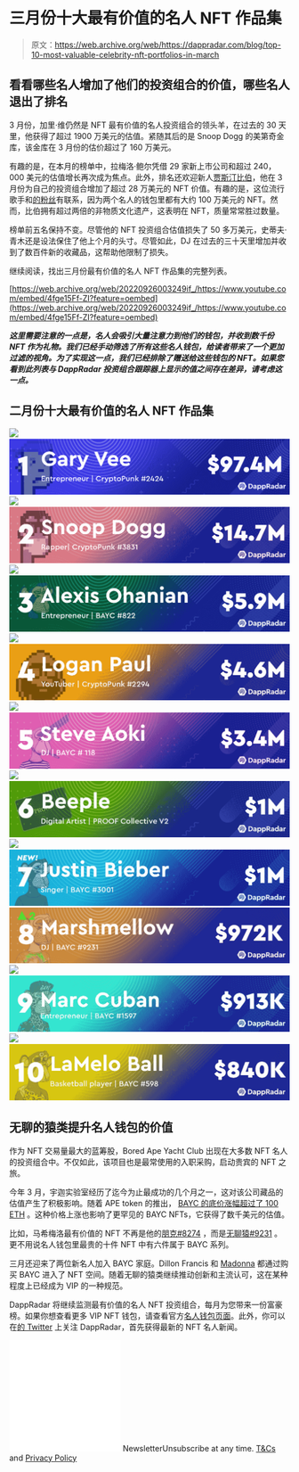 # 三月份十大最有价值的名人 NFT 作品集

> 原文：<https://web.archive.org/web/https://dappradar.com/blog/top-10-most-valuable-celebrity-nft-portfolios-in-march>

## 看看哪些名人增加了他们的投资组合的价值，哪些名人退出了排名

3 月份，加里·维仍然是 NFT 最有价值的名人投资组合的领头羊，在过去的 30 天里，他获得了超过 1900 万美元的估值。紧随其后的是 Snoop Dogg 的美第奇金库，该金库在 3 月份的估价超过了 160 万美元。

有趣的是，在本月的榜单中，拉梅洛·鲍尔凭借 29 家新上市公司和超过 240，000 美元的估值增长再次成为焦点。此外，排名还欢迎新人[贾斯汀比伯](https://web.archive.org/web/20220926003249/https://dappradar.com/hub/wallet/eth/0xe21dc18513e3e68a52f9fcdacfd56948d43a11c6/nfts)，他在 3 月份为自己的投资组合增加了超过 28 万美元的 NFT 价值。有趣的是，这位流行歌手和[的粉丝](https://web.archive.org/web/20220926003249/https://dappradar.com/hub/wallet/eth/0xc6b0562605d35ee710138402b878ffe6f2e23807/nfts)有联系，因为两个名人的钱包里都有大约 100 万美元的 NFT。然而，比伯拥有超过两倍的非物质文化遗产，这表明在 NFT，质量常常胜过数量。

榜单前五名保持不变。尽管他的 NFT 投资组合估值损失了 50 多万美元，史蒂夫·青木还是设法保住了他上个月的头寸。尽管如此，DJ 在过去的三十天里增加并收到了数百件新的收藏品，这帮助他限制了损失。

继续阅读，找出三月份最有价值的名人 NFT 作品集的完整列表。

[https://web.archive.org/web/20220926003249if_/https://www.youtube.com/embed/4fge15Ff-ZI?feature=oembed](https://web.archive.org/web/20220926003249if_/https://www.youtube.com/embed/4fge15Ff-ZI?feature=oembed)

***这里需要注意的一点是，名人会吸引大量注意力到他们的钱包，并收到数千份 NFT 作为礼物。我们已经手动筛选了所有这些名人钱包，给读者带来了一个更加过滤的视角。为了实现这一点，我们已经排除了赠送给这些钱包的 NFT。如果您看到此列表与 DappRadar 投资组合跟踪器上显示的值之间存在差异，请考虑这一点。***

## 二月份十大最有价值的名人 NFT 作品集

[](https://web.archive.org/web/20220926003249/https://dappradar.com/hub/wallet/eth/0xd6a984153acb6c9e2d788f08c2465a1358bb89a7/nfts/1)[![](img/30c90efd1a6789fd24f8083229b998ec.png)<picture>![](img/481fa78434504578302980b11c37a473.png)</picture>](https://web.archive.org/web/20220926003249/https://dappradar.com/hub/wallet/eth/0xd6a984153acb6c9e2d788f08c2465a1358bb89a7/nfts/1)[](https://web.archive.org/web/20220926003249/https://dappradar.com/hub/wallet/eth/0xce90a7949bb78892f159f428d0dc23a8e3584d75/nfts/1)[![](img/30c90efd1a6789fd24f8083229b998ec.png)<picture>![](img/bf48fcd96caa525bf2e8ea4fa2769c09.png)</picture>](https://web.archive.org/web/20220926003249/https://dappradar.com/hub/wallet/eth/0xce90a7949bb78892f159f428d0dc23a8e3584d75/nfts/1)[](https://web.archive.org/web/20220926003249/https://dappradar.com/hub/wallet/eth/0x0ed1e02164a2a9fad7a9f9b5b9e71694c3fad7f2/nfts)[![](img/30c90efd1a6789fd24f8083229b998ec.png)<picture>![](img/d3a403a76911ffafcac02d97eb576196.png)</picture>](https://web.archive.org/web/20220926003249/https://dappradar.com/hub/wallet/eth/0x0ed1e02164a2a9fad7a9f9b5b9e71694c3fad7f2/nfts)[](https://web.archive.org/web/20220926003249/https://dappradar.com/hub/wallet/eth/0xff0bd4aa3496739d5667adc10e2b843dfab5712b/nfts/1)[![](img/30c90efd1a6789fd24f8083229b998ec.png)<picture>![](img/2d0d936f89c180c7730ca0687b9f53ee.png)</picture>](https://web.archive.org/web/20220926003249/https://dappradar.com/hub/wallet/eth/0xff0bd4aa3496739d5667adc10e2b843dfab5712b/nfts/1)[](https://web.archive.org/web/20220926003249/https://dappradar.com/hub/wallet/eth/0xe4bbcbff51e61d0d95fcc5016609ac8354b177c4/nfts)[![](img/30c90efd1a6789fd24f8083229b998ec.png)<picture>![](img/96c54853738fd2e6bd1c41f4d8690949.png)</picture>](https://web.archive.org/web/20220926003249/https://dappradar.com/hub/wallet/eth/0xe4bbcbff51e61d0d95fcc5016609ac8354b177c4/nfts)[](https://web.archive.org/web/20220926003249/https://dappradar.com/hub/wallet/eth/0xc6b0562605d35ee710138402b878ffe6f2e23807/nfts)[![](img/30c90efd1a6789fd24f8083229b998ec.png)<picture>![](img/994bff2367638b9c4978f5c957f7e7d3.png)</picture>](https://web.archive.org/web/20220926003249/https://dappradar.com/hub/wallet/eth/0xc6b0562605d35ee710138402b878ffe6f2e23807/nfts)[](https://web.archive.org/web/20220926003249/https://dappradar.com/hub/wallet/eth/0xe21dc18513e3e68a52f9fcdacfd56948d43a11c6/nfts)[![](img/30c90efd1a6789fd24f8083229b998ec.png)<picture>![](img/cd5036761184badadaf2c0222aee81bf.png)</picture>](https://web.archive.org/web/20220926003249/https://dappradar.com/hub/wallet/eth/0xe21dc18513e3e68a52f9fcdacfd56948d43a11c6/nfts)[![](img/34b5cc309cfd87645bd8243567e4ebcb.png)](https://web.archive.org/web/20220926003249/https://dappradar.com/hub/wallet/eth/0xa0eaf6b0df87132c9a28e450a43c1d906defb60b)[](https://web.archive.org/web/20220926003249/https://dappradar.com/hub/wallet/eth/0xa679c6154b8d4619af9f83f0bf9a13a680e01ecf/nfts)[![](img/30c90efd1a6789fd24f8083229b998ec.png)<picture>![](img/b9c4c4159a23cfce5a490117512d1a87.png)</picture>](https://web.archive.org/web/20220926003249/https://dappradar.com/hub/wallet/eth/0xa679c6154b8d4619af9f83f0bf9a13a680e01ecf/nfts)[](https://web.archive.org/web/20220926003249/https://dappradar.com/hub/wallet/eth/0xc1064e3662b0718357e9050694a3bfeaabede8ab/nfts)[![](img/30c90efd1a6789fd24f8083229b998ec.png)<picture>![](img/cdef4ba31ba9a6e38048922327801e42.png)</picture>](https://web.archive.org/web/20220926003249/https://dappradar.com/hub/wallet/eth/0xc1064e3662b0718357e9050694a3bfeaabede8ab/nfts)

## 无聊的猿类提升名人钱包的价值

作为 NFT 交易量最大的蓝筹股，Bored Ape Yacht Club 出现在大多数 NFT 名人的投资组合中。不仅如此，该项目也是最常使用的入职采购，启动贵宾的 NFT 之旅。

今年 3 月，宇迦实验室经历了迄今为止最成功的几个月之一，这对该公司藏品的估值产生了积极影响。随着 APE token 的推出， [BAYC 的底价涨幅超过了 100 ETH](https://web.archive.org/web/20220926003249/https://dappradar.com/blog/yuga-labs-takeover-pushes-cryptopunk-meebit-sales-1000/) 。这种价格上涨也影响了更罕见的 BAYC NFTs，它获得了数千美元的估值。

比如，马希梅洛最有价值的 NFT 不再是他的[朋克#8274](https://web.archive.org/web/20220926003249/https://dappradar.com/hub/assets/eth/0xb47e3cd837ddf8e4c57f05d70ab865de6e193bbb/8274) ，而是[无聊猿#9231](https://web.archive.org/web/20220926003249/https://dappradar.com/hub/assets/eth/0xbc4ca0eda7647a8ab7c2061c2e118a18a936f13d/9231) 。更不用说名人钱包里最贵的十件 NFT 中有六件属于 BAYC 系列。

三月还迎来了两位新名人加入 BAYC 家庭。Dillon Francis 和 [Madonna](https://web.archive.org/web/20220926003249/https://dappradar.com/hub/wallet/eth/0x6ef962ea7e64e771d3a81bce4f95328d76d7672b) 都通过购买 BAYC 进入了 NFT 空间。随着无聊的猿类继续推动创新和主流认可，这在某种程度上已经成为 VIP 的一种规范。

DappRadar 将继续监测最有价值的名人 NFT 投资组合，每月为您带来一份富豪榜。如果你想查看更多 VIP NFT 钱包，请查看官方[名人钱包页面](https://web.archive.org/web/20220926003249/https://dappradar.com/blog/celebrity-wallets-a-dive-into-crypto-hollywood)。此外，你可以在[的 Twitter](https://web.archive.org/web/20220926003249/https://twitter.com/dappradar) 上关注 DappRadar，首先获得最新的 NFT 名人新闻。

![](img/6d5a4a2d609c56e1a5771717e54ba759.png) NewsletterUnsubscribe at any time. [T&Cs](https://web.archive.org/web/20220926003249/https://dappradar.com/terms) and [Privacy Policy](https://web.archive.org/web/20220926003249/https://dappradar.com/privacy-policy)